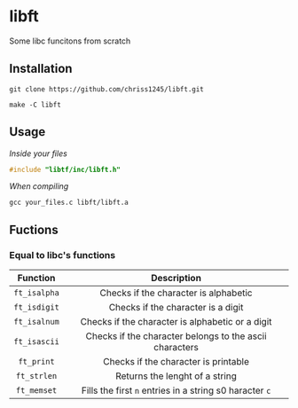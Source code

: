 # libft
Some libc funcitons from scratch

## Installation
```console
git clone https://github.com/chriss1245/libft.git
```
```console
make -C libft
```
## Usage
*Inside your files*
```c 
#include "libtf/inc/libft.h"
````
*When compiling*
```console
gcc your_files.c libft/libft.a
``` 

## Fuctions
### Equal to libc's functions
|Function|Description|
|:--------:|:-----------:|
|``ft_isalpha``|Checks if the character is alphabetic|
|``ft_isdigit``|Checks if the character is a digit|
|``ft_isalnum``|Checks if the character is alphabetic or a digit|
|``ft_isascii``|Checks if the character belongs to the ascii characters|
|``ft_print``|Checks if the character is printable|
|``ft_strlen``|Returns the lenght of a string
|``ft_memset``|Fills the first ``n`` entries in a string s0  haracter ``c``|
